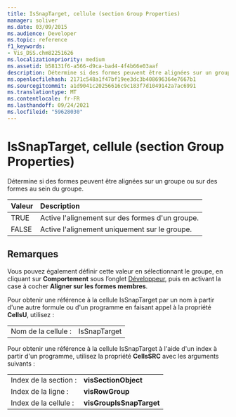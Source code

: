 ```yaml
---
title: IsSnapTarget, cellule (section Group Properties)
manager: soliver
ms.date: 03/09/2015
ms.audience: Developer
ms.topic: reference
f1_keywords:
- Vis_DSS.chm82251626
ms.localizationpriority: medium
ms.assetid: b58131f6-a566-d9ca-bad4-4f4b66e03aaf
description: Détermine si des formes peuvent être alignées sur un groupe ou sur des formes au sein du groupe.
ms.openlocfilehash: 2171c548a1f47bf19ee3dc3b408696364e7667b1
ms.sourcegitcommit: a1d9041c20256616c9c183f7d1049142a7ac6991
ms.translationtype: MT
ms.contentlocale: fr-FR
ms.lasthandoff: 09/24/2021
ms.locfileid: "59628030"
---
```

# <a name="issnaptarget-cell-group-properties-section"></a>IsSnapTarget, cellule (section Group Properties)

Détermine si des formes peuvent être alignées sur un groupe ou sur des formes au sein du groupe.
  
|**Valeur**|**Description**|
|:-----|:-----|
|TRUE  <br/> |Active l'alignement sur des formes d'un groupe.  <br/> |
|FALSE  <br/> |Active l'alignement uniquement sur le groupe.  <br/> |
   
## <a name="remarks"></a>Remarques

Vous pouvez également définir cette valeur en sélectionnant le groupe, en cliquant sur **Comportement** sous l’onglet [Développeur](run-in-developer-mode-display-the-developer-tab.md), puis en activant la case à cocher **Aligner sur les formes membres**. 
  
Pour obtenir une référence à la cellule IsSnapTarget par un nom à partir d'une autre formule ou d'un programme en faisant appel à la propriété **CellsU**, utilisez : 
  
|||
|:-----|:-----|
|Nom de la cellule :  <br/> |IsSnapTarget  <br/> |
   
Pour obtenir une référence à la cellule IsSnapTarget à l'aide d'un index à partir d'un programme, utilisez la propriété **CellsSRC** avec les arguments suivants : 
  
|||
|:-----|:-----|
|Index de la section :  <br/> |**visSectionObject** <br/> |
|Index de la ligne :  <br/> |**visRowGroup** <br/> |
|Index de la cellule :  <br/> |**visGroupIsSnapTarget** <br/> |
   


